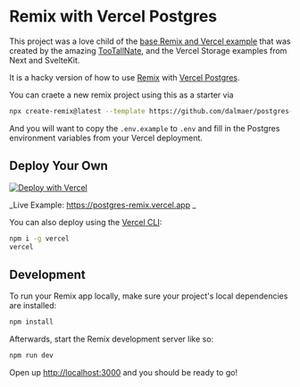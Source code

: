 # Remix with Vercel Postgres

This project was a love child of the [base Remix and Vercel example](https://github.com/vercel/vercel/tree/main/examples/remix) that was created by the amazing [TooTallNate](https://twitter.com/tootallnate), and the Vercel Storage examples from Next and SvelteKit.

It is a hacky version of how to use [Remix](https://remix.run/docs) with [Vercel Postgres](https://vercel.com/storage/postgres).

You can craete a new remix project using this as a starter via

```sh
npx create-remix@latest --template https://github.com/dalmaer/postgres-remix postgres-remix
```

And you will want to copy the `.env.example` to `.env` and fill in the Postgres environment variables from your Vercel deployment.

## Deploy Your Own

[![Deploy with Vercel](https://vercel.com/button)](https://vercel.com/new/clone?repository-url=https://github.com/dalmaer/postgres-remix&template=remix)

_Live Example: https://postgres-remix.vercel.app _

You can also deploy using the [Vercel CLI](https://vercel.com/cli):

```sh
npm i -g vercel
vercel
```

## Development

To run your Remix app locally, make sure your project's local dependencies are installed:

```sh
npm install
```

Afterwards, start the Remix development server like so:

```sh
npm run dev
```

Open up [http://localhost:3000](http://localhost:3000) and you should be ready to go!
